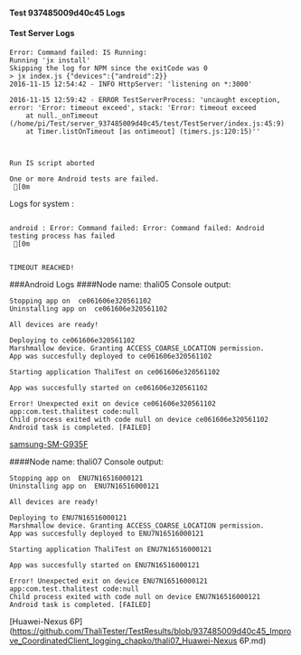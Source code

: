 #### Test 937485009d40c45 Logs

#### Test Server Logs
```
Error: Command failed: IS Running:
Running 'jx install'
Skipping the log for NPM since the exitCode was 0
> jx index.js {"devices":{"android":2}}
2016-11-15 12:54:42 - INFO HttpServer: 'listening on *:3000'

2016-11-15 12:59:42 - ERROR TestServerProcess: 'uncaught exception, error: 'Error: timeout exceed', stack: 'Error: timeout exceed
    at null._onTimeout (/home/pi/Test/server_937485009d40c45/test/TestServer/index.js:45:9)
    at Timer.listOnTimeout [as ontimeout] (timers.js:120:15)''


 
Run IS script aborted
 
One or more Android tests are failed.
 [0m

```


Logs for system : 
```

android : Error: Command failed: Error: Command failed: Android testing process has failed
 [0m


TIMEOUT REACHED!
```
###Android Logs
####Node name: thali05
Console output:
```
Stopping app on  ce061606e320561102
Uninstalling app on  ce061606e320561102

All devices are ready!

Deploying to ce061606e320561102
Marshmallow device. Granting ACCESS_COARSE_LOCATION permission.
App was succesfully deployed to ce061606e320561102

Starting application ThaliTest on ce061606e320561102

App was succesfully started on ce061606e320561102

Error! Unexpected exit on device ce061606e320561102 app:com.test.thalitest code:null 
Child process exited with code null on device ce061606e320561102
Android task is completed. [FAILED]
```
[samsung-SM-G935F](https://github.com/ThaliTester/TestResults/blob/937485009d40c45_Improve_CoordinatedClient_logging_chapko/thali05_samsung-SM-G935F.md)

####Node name: thali07
Console output:
```
Stopping app on  ENU7N16516000121
Uninstalling app on  ENU7N16516000121

All devices are ready!

Deploying to ENU7N16516000121
Marshmallow device. Granting ACCESS_COARSE_LOCATION permission.
App was succesfully deployed to ENU7N16516000121

Starting application ThaliTest on ENU7N16516000121

App was succesfully started on ENU7N16516000121

Error! Unexpected exit on device ENU7N16516000121 app:com.test.thalitest code:null 
Child process exited with code null on device ENU7N16516000121
Android task is completed. [FAILED]
```
[Huawei-Nexus 6P](https://github.com/ThaliTester/TestResults/blob/937485009d40c45_Improve_CoordinatedClient_logging_chapko/thali07_Huawei-Nexus 6P.md)




